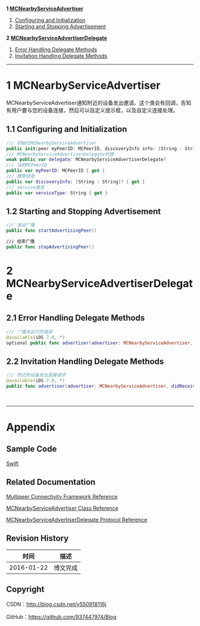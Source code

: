 **1 [MCNearbyServiceAdvertiser](#1)**

1. [Configuring and Initialization](#1.1)
2. [Starting and Stopping Advertisement](#1.2)

**2 [MCNearbyServiceAdvertiserDelegate](#2)**

1. [Error Handling Delegate Methods](#2.1)
2. [Invitation Handling Delegate Methods](#2.2)

----

# <a id="1">1 MCNearbyServiceAdvertiser

MCNearbyServiceAdvertiser通知附近的设备发出邀请。这个类会有回调，告知有用户要与您的设备连接，然后可以自定义提示框，以及自定义连接处理。

## <a id="1.1">1.1 Configuring and Initialization

```swift
/// 初始化MCNearbyServiceAdvertiser
public init(peer myPeerID: MCPeerID, discoveryInfo info: [String : String]?, serviceType: String)
/// MCNearbyServiceAdvertiserDelegate代理
weak public var delegate: MCNearbyServiceAdvertiserDelegate?
/// 当前MCPeerID
public var myPeerID: MCPeerID { get }
/// 携带信息
public var discoveryInfo: [String : String]? { get }
/// service类型
public var serviceType: String { get }
```

## <a id="1.2">1.2 Starting and Stopping Advertisement

```swift
/// 发出广播
public func startAdvertisingPeer()

/// 结束广播
public func stopAdvertisingPeer()
```

# <a id="2">2 MCNearbyServiceAdvertiserDelegate

## <a id="2.1">2.1 Error Handling Delegate Methods

```swift
/// 广播未运行的错误
@available(iOS 7.0, *)
optional public func advertiser(advertiser: MCNearbyServiceAdvertiser, didNotStartAdvertisingPeer error: NSError)
```

## <a id="2.2">2.2 Invitation Handling Delegate Methods

```swift
/// 附近的设备发出连接请求
@available(iOS 7.0, *)
public func advertiser(advertiser: MCNearbyServiceAdvertiser, didReceiveInvitationFromPeer peerID: MCPeerID, withContext context: NSData?, invitationHandler: (Bool, MCSession) -> Void)
```

&#160;

----------

# Appendix

## Sample Code

[Swift](https://github.com/937447974/Swift)

## Related Documentation

[Multipeer Connectivity Framework Reference](https://developer.apple.com/library/ios/documentation/MultipeerConnectivity/Reference/MultipeerConnectivityFramework/index.html)

[MCNearbyServiceAdvertiser Class Reference](https://developer.apple.com/library/ios/documentation/MultipeerConnectivity/Reference/MCNearbyServiceAdvertiserClassRef/index.html)

[MCNearbyServiceAdvertiserDelegate Protocol Reference](https://developer.apple.com/library/ios/documentation/MultipeerConnectivity/Reference/MCNearbyServiceAdvertiserDelegateProtocolRef/index.html)

## Revision History

| 时间 | 描述 |
| ---- | ---- |
| 2016-01-22 | 博文完成 |

## Copyright

CSDN：http://blog.csdn.net/y550918116j

GitHub：https://github.com/937447974/Blog